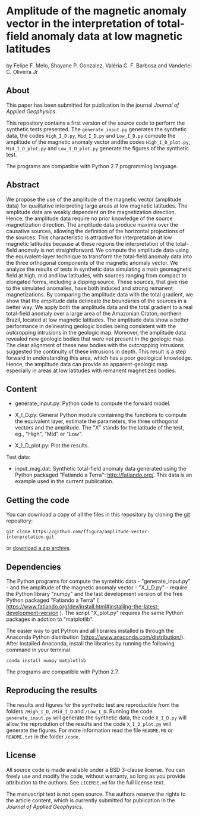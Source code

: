# Amplitude of the magnetic anomaly vector in the interpretation of total-field anomaly data at low magnetic latitudes

by
Felipe F. Melo, Shayane P. Gonzalez, Valéria C. F. Barbosa and Vanderlei C. Oliveira Jr

## About

This paper has been submitted for publication in the journal *Journal of Applied Geophysics*.

This repository contains a first version of the source code to perform the synthetic tests presented. The `generate_input.py` generates the synthetic data, the codes `High_I_D.py`, `Mid_I_D.py` and `Low_I_D.py` compute the amplitude of the magnetic anomaly vector andthe codes `High_I_D_plot.py`, `Mid_I_D_plot.py` and `Low_I_D_plot.py` generate the figures of the synthetic test.

The programs are compatible with Python 2.7 programming language.
 
## Abstract

We propose the use of the amplitude of the magnetic vector (amplitude data) for qualitative interpreting large areas at low magnetic latitudes. The amplitude data are weakly dependent on the magnetization direction. Hence, the amplitude data require no prior knowledge of the source magnetization direction. The amplitude data produce maxima over the causative sources, allowing the definition of the horizontal projections of the sources. This characteristic is attractive for interpretation at low magnetic latitudes because at these regions the interpretation of the total-field anomaly is not straightforward. We compute the amplitude data using the equivalent-layer technique to transform the total-field anomaly data into the three orthogonal components of the magnetic anomaly vector. We analyze the results of tests in synthetic data simulating a main geomagnetic field at high, mid and low latitudes, with sources ranging from compact to elongated forms, including a dipping source. These sources, that give rise to the simulated anomalies, have both induced and strong remanent magnetizations. By comparing the amplitude data with the total gradient, we show that the amplitude data delineate the boundaries of the sources in a better way. We apply both the amplitude data and the total gradient to a real total-field anomaly over a large area of the Amazonian Craton, northern Brazil, located at low magnetic latitudes. The amplitude data show a better performance in delineating geologic bodies being consistent with the outcropping intrusions in the geologic map. Moreover, the amplitude data revealed new geologic bodies that were not present in the geologic map. The clear alignment of these new bodies with the outcropping intrusions suggested the continuity of these intrusions in depth. This result is a step forward in understanding this area, which has a poor geological knowledge. Hence, the amplitude data can provide an apparent-geologic map especially in areas at low latitudes with remanent magnetized bodies.   

## Content

- generate_input.py:
	Python code to compute the forward model.

- X_I_D.py:
	General Python module containing the functions to compute the equivalent layer, estimate the parameters, the three orthogonal vectors and the amplitude. The "X" stands for the latitude of the test, eg., "High", "Mid" or "Low".
	
- X_I_D_plot.py:
	Plot the results.
	
Test data:

- input_mag.dat:
	Synthetic total-field anomaly data generated using the Python packaged
	"Fatiando a Terra": http://fatiando.org/. This data is an example used
	in the current publication.

## Getting the code

You can download a copy of all the files in this repository by cloning the
[git](https://git-scm.com/) repository:

    git clone https://github.com/ffigura/amplitude-vector-interpretation.git
    
or [download a zip archive](https://github.com/ffigura/amplitude-vector-interpretation/archive/master.zip).


## Dependencies

The Python programs for compute the syntehtic data - "generate_input.py" - and the amplitude of the magnetic anomaly vector - "X_I_D.py" - require the Python library "numpy" and the last development version of the free Python packaged "Fatiando a Terra" ( https://www.fatiando.org/dev/install.html#installing-the-latest-development-version ). The script "X_plot.py" requires the same Python packages in addtion to "matplotlib". 

The easier way to get Python and all libraries installed is through the Anaconda Python 
distribution (https://www.anaconda.com/distribution/). After installed Anaconda, install the libraries 
by running the following command in your terminal:

	conda install numpy matplotlib

The programs are compatible with Python 2.7.

## Reproducing the results

The results and figures for the synthetic test are reproducible from the folders `/High_I_D`, `/Mid_I_D` and `/Low_I_D`.
Running the code `generate_input.py` will generate the synthetic data, the code `X_I_D.py` will allow the reprodution of the results and the code `X_I_D_plot.py` will generate the figures. For more information read the file `README.MD` or `README.txt` in the folder `/code`.

## License

All source code is made available under a BSD 3-clause license. You can freely
use and modify the code, without warranty, so long as you provide attribution
to the authors. See `LICENSE.md` for the full license text.

The manuscript text is not open source. The authors reserve the rights to the
article content, which is currently submitted for publication in the
*Journal of Applied Geophysics*.
